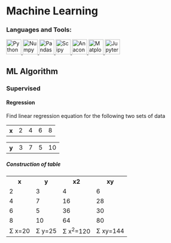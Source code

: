 # Machine Learning
<script src="https://latex.oncodecogs.com/editor.js"></script>
<h3 align="left">Languages and Tools:</h3>
<p align="left">
  <a href="https://python.org" target="_blank"> <img src="https://www.vectorlogo.zone/logos/python/python-icon.svg" alt="Python" width="40" height="40"/> </a>
  <a href="https://numpy.org" target="_blank"> <img src="https://www.vectorlogo.zone/logos/numpy/numpy-icon.svg" alt="Numpy" width="40" height="40"/> </a>
  <a href="https://pandas.pydata.org/" target="_blank"> <img src="https://www.vectorlogo.zone/logos/usepanda/usepanda-icon.svg" alt="Pandas" width="40" height="40"/> </a>
  <a href="https://www.scipy.org/" target="_blank"> <img src="https://github.com/valohai/ml-logos/blob/master/scipy.svg" alt="Scipy" width="40" height="40"/> </a>
  <a href="https://www.anaconda.com/products/individual" target="_blank"> <img src="https://github.com/simple-icons/simple-icons/blob/master/icons/anaconda.svg" alt="Anaconda" width="40" height="40"/> </a>
  <a href="https://matplotlib.org" target="_blank"> <img src="https://matplotlib.org/stable/_static/logo2_compressed.svg" alt="Matplotlib" width="40" height="40"/> </a>
  <a href="https://jupyter.org/" target="_blank"> <img src="https://www.vectorlogo.zone/logos/jupyter/jupyter-icon.svg" alt="Jupyter" width="40" height="40"/> </a>
 
</p>
<h2 align="left">ML Algorithm</h2>
<h3 align="left"> Supervised</h3>
<h4 align="left">Regression</h4>
Find linear regression equation for the following two sets of data
</p>
<table>
<th>x</th>
<td>2</td>
<td>4</td>
<td>6</td>
<td>8</td>
</table>
<table>
<th>y</th>
<td>3</td>
<td>7</td>
<td>5</td>
<td>10</td>
</table> 
<h5> Construction of table</h5>
<table>
  <tr>
    <th>x</th>
    <th>y</th>
    <th>x2</th>
    <th>xy</th>
  </tr>
  <tr>
    <td>2</td>
    <td>3</td>
    <td>4</td>
    <td>6</td>
  </tr>
    <tr>
    <td>4</td>
    <td>7</td>
    <td>16</td>
    <td>28</td>
  </tr>  
  <tr>
    <td>6</td>
    <td>5</td>
    <td>36</td>
    <td>30</td>
  </tr>
  <tr>
    <td>8</td>
    <td>10</td>
    <td>64</td>
    <td>80</td>
  </tr>
<tr>
  <td> &Sigma; x=20</td>
  <td> &Sigma; y=25</td>
  <td> &Sigma; x<sup>2</sup>=120</td>
   <td> &Sigma; xy=144</td>
</tr>
  </table>
  
 
  
